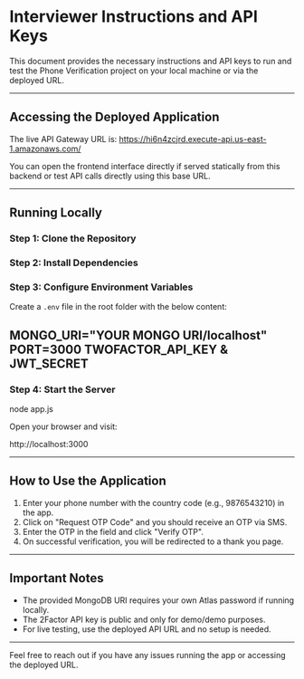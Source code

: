 # Interviewer Instructions and API Keys

This document provides the necessary instructions and API keys to run and test the Phone Verification project on your local machine or via the deployed URL.

---

## Accessing the Deployed Application

The live API Gateway URL is:
https://hi6n4zcjrd.execute-api.us-east-1.amazonaws.com/


You can open the frontend interface directly if served statically from this backend or test API calls directly using this base URL.

---


## Running Locally

### Step 1: Clone the Repository


### Step 2: Install Dependencies
### Step 3: Configure Environment Variables

Create a `.env` file in the root folder with the below content:

MONGO_URI="YOUR MONGO URI/localhost"
PORT=3000
TWOFACTOR_API_KEY & JWT_SECRET 
---

### Step 4: Start the Server
node app.js

Open your browser and visit:

http://localhost:3000


---

## How to Use the Application

1. Enter your phone number with the country code (e.g., 9876543210) in the app.
2. Click on "Request OTP Code" and you should receive an OTP via SMS.
3. Enter the OTP in the field and click "Verify OTP".
4. On successful verification, you will be redirected to a thank you page.

---

## Important Notes

- The provided MongoDB URI requires your own Atlas password if running locally.
- The 2Factor API key is public and only for demo/demo purposes.
- For live testing, use the deployed API URL and no setup is needed.

---

Feel free to reach out if you have any issues running the app or accessing the deployed URL.